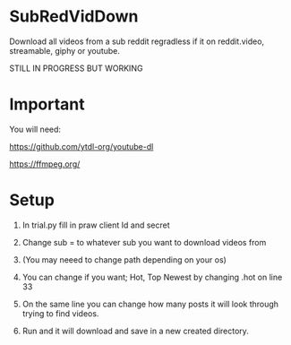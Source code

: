 # SubRedVidDown
Download all videos from a sub reddit regradless if it on reddit.video, streamable, giphy or youtube.

STILL IN PROGRESS BUT WORKING


# Important
You will need:

https://github.com/ytdl-org/youtube-dl

https://ffmpeg.org/


# Setup
1. In trial.py fill in praw client Id and secret 

2. Change sub = to whatever sub you want to download videos from

3. (You may neeed to change path depending on your os)

4. You can change if you want; Hot, Top Newest by changing .hot on line 33

5. On the same line you can change how many posts it will look through trying to find videos.

6. Run and it will download and save in a new created directory.
